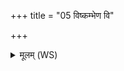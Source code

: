 +++
title = "05 विष्कम्भेण वि"

+++
<details><summary>मूलम् (WS)</summary>

विष्कम्भेण वि ष्कम्भाय तौ विश्वञ्चौ व्या कुरु ।  
एष वामग्निरन्तरा स विश्वञ्चौ व्यस्यतु ॥ ५ ॥
</details>
